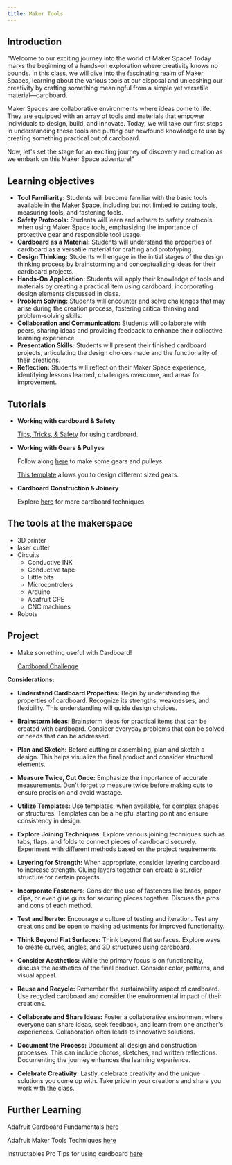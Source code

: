 ```yaml
---
title: Maker Tools
---
```

  
## Introduction

  "Welcome to our exciting journey into the world of Maker Space! Today marks the beginning of a hands-on exploration where creativity knows no bounds. In this class, we will dive into the fascinating realm of Maker Spaces, learning about the various tools at our disposal and unleashing our creativity by crafting something meaningful from a simple yet versatile material—cardboard.

  Maker Spaces are collaborative environments where ideas come to life. They are equipped with an array of tools and materials that empower individuals to design, build, and innovate. Today, we will take our first steps in understanding these tools and putting our newfound knowledge to use by creating something practical out of cardboard.

  Now, let's set the stage for an exciting journey of discovery and creation as we embark on this Maker Space adventure!"


## Learning objectives

- **Tool Familiarity:** Students will become familiar with the basic tools available in the Maker Space, including but not limited to cutting tools, measuring tools, and fastening tools.  
- **Safety Protocols:** Students will learn and adhere to safety protocols when using Maker Space tools, emphasizing the importance of protective gear and responsible tool usage.  
- **Cardboard as a Material:** Students will understand the properties of cardboard as a versatile material for crafting and prototyping.  
- **Design Thinking:** Students will engage in the initial stages of the design thinking process by brainstorming and conceptualizing ideas for their cardboard projects.  
- **Hands-On Application:** Students will apply their knowledge of tools and materials by creating a practical item using cardboard, incorporating design elements discussed in class.  
- **Problem Solving:** Students will encounter and solve challenges that may arise during the creation process, fostering critical thinking and problem-solving skills.  
- **Collaboration and Communication:** Students will collaborate with peers, sharing ideas and providing feedback to enhance their collective learning experience.  
- **Presentation Skills:** Students will present their finished cardboard projects, articulating the design choices made and the functionality of their creations.  
- **Reflection:** Students will reflect on their Maker Space experience, identifying lessons learned, challenges overcome, and areas for improvement.  

## Tutorials
  
- **Working with cardboard & Safety**

  [Tips, Tricks, & Safety](https://www.youtube.com/watch?v=BNgow5TrGqE&t=1184s) for using cardboard. 

- **Working with Gears & Pullyes**

  Follow along [here](https://www.youtube.com/watch?v=cvNt3TyIkRU) to make some gears and pulleys.
  
  [This template](https://woodgears.ca/gear_cutting/template) allows you to design different sized gears. 

- **Cardboard Construction & Joinery** 

  Explore [here](https://www.youtube.com/watch?v=D7nbexfrC8U) for more cardboard techniques.


## The tools at the makerspace

  - 3D printer
  - laser cutter
  - Circuits
    - Conductive INK
    - Conductive tape
    - Little bits
    - Microcontrolers
    - Arduino
    - Adafruit CPE
    - CNC machines
  - Robots
  

## Project

  - Make something useful with Cardboard!

    [Cardboard Challenge](https://cardboard-challenge.com/)

**Considerations:**

  - **Understand Cardboard Properties:** Begin by understanding the properties of cardboard. Recognize its strengths, weaknesses, and flexibility. This understanding will guide design choices.

  - **Brainstorm Ideas:** Brainstorm ideas for practical items that can be created with cardboard. Consider everyday problems that can be solved or needs that can be addressed.

  - **Plan and Sketch:** Before cutting or assembling, plan and sketch a design. This helps visualize the final product and consider structural elements.

  - **Measure Twice, Cut Once:** Emphasize the importance of accurate measurements. Don't forget to measure twice before making cuts to ensure precision and avoid wastage.

  - **Utilize Templates:** Use templates, when available, for complex shapes or structures. Templates can be a helpful starting point and ensure consistency in design.

  - **Explore Joining Techniques:** Explore various joining techniques such as tabs, flaps, and folds to connect pieces of cardboard securely. Experiment with different methods based on the project requirements.

  - **Layering for Strength:** When appropriate, consider layering cardboard to increase strength. Gluing layers together can create a sturdier structure for certain projects.

  - **Incorporate Fasteners:** Consider the use of fasteners like brads, paper clips, or even glue guns for securing pieces together. Discuss the pros and cons of each method.

  - **Test and Iterate:** Encourage a culture of testing and iteration. Test any creations and be open to making adjustments for improved functionality.

  - **Think Beyond Flat Surfaces:** Think beyond flat surfaces. Explore ways to create curves, angles, and 3D structures using cardboard.

  - **Consider Aesthetics:** While the primary focus is on functionality, discuss the aesthetics of the final product. Consider color, patterns, and visual appeal.

  - **Reuse and Recycle:** Remember the sustainability aspect of cardboard. Use recycled cardboard and consider the environmental impact of their creations.
  
  - **Collaborate and Share Ideas:** Foster a collaborative environment where everyone can share ideas, seek feedback, and learn from one another's experiences. Collaboration often leads to innovative solutions.

  - **Document the Process:** Document all design and construction processes. This can include photos, sketches, and written reflections. Documenting the journey enhances the learning experience.
  
  - **Celebrate Creativity:** Lastly, celebrate creativity and the unique solutions you come up with. Take pride in your creations and share you work with the class.

## Further Learning
Adafruit Cardboard Fundamentals [here](https://learn.adafruit.com/cardboard-fundamentals)

Adafruit Maker Tools Techniques [here](https://makecode.adafruit.com/courses/maker/general/maker-tools-techniques)

Instructables Pro Tips for using cardboard [here](https://www.instructables.com/Pro-Tips-for-Using-Cardboard/)